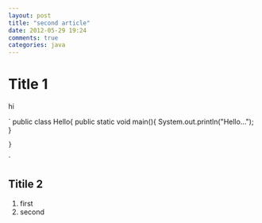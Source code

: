 ```yaml
---
layout: post
title: "second article"
date: 2012-05-29 19:24
comments: true
categories: java
---
```


# Title 1
hi

`
	public class Hello{
		public static void main(){
			System.out.println("Hello...");
		}

	}

`
## Titile 2
1. first
2. second
